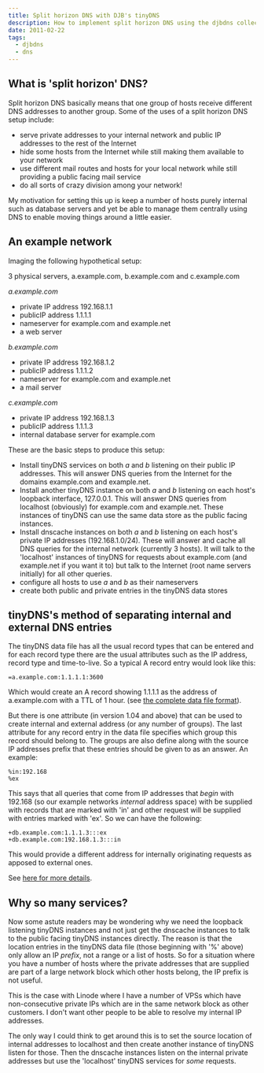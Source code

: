 ```yaml
---
title: Split horizon DNS with DJB's tinyDNS
description: How to implement split horizon DNS using the djbdns collection of tools
date: 2011-02-22
tags:
  - djbdns
  - dns
---
```


## What is 'split horizon' DNS?

Split horizon DNS basically means that one group of hosts receive different DNS
addresses to another group. Some of the uses of a split horizon DNS setup
include:

- serve private addresses to your internal network and public IP addresses to
  the rest of the Internet
- hide some hosts from the Internet while still making them available to your
  network
- use different mail routes and hosts for your local network while still
  providing a public facing mail service
- do all sorts of crazy division among your network!

My motivation for setting this up is keep a number of hosts purely internal
such as database servers and yet be able to manage them centrally using DNS to
enable moving things around a little easier.

## An example network

Imaging the following hypothetical setup:

3 physical servers, a.example.com, b.example.com and c.example.com

_a.example.com_
- private IP address 192.168.1.1
- publicIP address 1.1.1.1
- nameserver for example.com and example.net
- a web server

_b.example.com_
- private IP address 192.168.1.2
- publicIP address 1.1.1.2
- nameserver for example.com and example.net
- a mail server

_c.example.com_
- private IP address 192.168.1.3
- publicIP address 1.1.1.3
- internal database server for example.com

These are the basic steps to produce this setup:

- Install tinyDNS services on both _a_ and _b_ listening on their public IP
  addresses. This will answer DNS queries from the Internet for the domains
  example.com and example.net.
- Install another tinyDNS instance on both _a_ and _b_ listening on each host's
  loopback interface, 127.0.0.1. This will answer DNS queries from localhost
  (obviously) for example.com and example.net. These instances of tinyDNS can
  use the same data store as the public facing instances.
- Install dnscache instances on both _a_ and _b_ listening on each host's
  private IP addresses (192.168.1.0/24). These will answer and cache all DNS
  queries for the internal network (currently 3 hosts). It will talk to the
  'localhost' instances of tinyDNS for requests about example.com (and
  example.net if you want it to) but talk to the Internet (root name servers
  initially) for all other queries.
- configure all hosts to use _a_ and _b_ as their nameservers
- create both public and private entries in the tinyDNS data stores

## tinyDNS's method of separating internal and external DNS entries

The tinyDNS data file has all the usual record types that can be entered and
for each record type there are the usual attributes such as the IP address,
record type and time-to-live. So a typical A record entry would look like
this:

    =a.example.com:1.1.1.1:3600

Which would create an A record showing 1.1.1.1 as the address of a.example.com
with a TTL of 1 hour. (see [the complete data file
format](http://cr.yp.to/djbdns/tinydns-data.html)).

But there is one attribute (in version 1.04 and above) that can be used to
create internal and external address (or any number of groups). The last
attribute for any record entry in the data file specifies which group this
record should belong to. The groups are also define along with the source IP
addresses prefix that these entries should be given to as an answer. An
example:

    %in:192.168
    %ex

This says that all queries that come from IP addresses that _begin_ with
192.168 (so our example networks _internal_ address space) with be supplied
with records that are marked with 'in' and other request will be supplied with
entries marked with 'ex'. So we can have the following:

    +db.example.com:1.1.1.3:::ex
    +db.example.com:192.168.1.3:::in

This would provide a different address for internally originating requests as
apposed to external ones.

See [here for more
details](http://cr.yp.to/djbdns/tinydns-data.html#differentiation).

## Why so many services?

Now some astute readers may be wondering why we need the loopback listening
tinyDNS instances and not just get the dnscache instances to talk to the
public facing tinyDNS instances directly. The reason is that the location
entries in the tinyDNS data file (those beginning with '%' above) only allow
an IP _prefix_, not a range or a list of hosts. So for a situation where you
have a number of hosts where the private addresses that are supplied are part
of a large network block which other hosts belong, the IP prefix is not
useful.

This is the case with Linode where I have a number of VPSs which have
non-consecutive private IPs which are in the same network block as other
customers. I don't want other people to be able to resolve my internal IP
addresses.

The only way I could think to get around this is to set the source location of
internal addresses to localhost and then create another instance of tinyDNS
listen for those. Then the dnscache instances listen on the internal private
addresses but use the 'localhost' tinyDNS services for _some_ requests.


